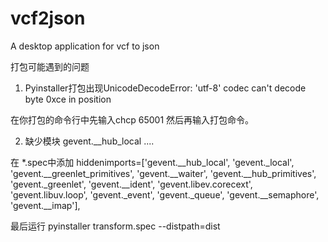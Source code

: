 # vcf2json
A desktop application for vcf to json


打包可能遇到的问题


1. Pyinstaller打包出现UnicodeDecodeError: 'utf-8' codec can't decode byte 0xce in position

  在你打包的命令行中先输入chcp 65001 然后再输入打包命令。
  
  
  
2. 缺少模块 gevent.__hub_local ....

在 *.spec中添加
  hiddenimports=['gevent.__hub_local', 'gevent._local', 'gevent.__greenlet_primitives', 'gevent.__waiter', 'gevent.__hub_primitives', 'gevent._greenlet', 'gevent.__ident', 'gevent.libev.corecext', 'gevent.libuv.loop', 'gevent._event', 'gevent._queue', 'gevent.__semaphore', 'gevent.__imap'],
 
最后运行 pyinstaller transform.spec --distpath=dist
  
